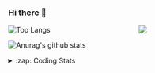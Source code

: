 ### Hi there 👋

<!--
**tao8687/tao8687** is a ✨ _special_ ✨ repository because its `README.md` (this file) appears on your GitHub profile.

Here are some ideas to get you started:

- 🔭 I’m currently working on ...
- 🌱 I’m currently learning ...
- 👯 I’m looking to collaborate on ...
- 🤔 I’m looking for help with ...
- 💬 Ask me about ...
- 📫 How to reach me: ...
- 😄 Pronouns: ...
- ⚡ Fun fact: ...
-->

<img align='right' src="https://media.giphy.com/media/M9gbBd9nbDrOTu1Mqx/giphy.gif" width="240">

  
![Top Langs](https://github-readme-stats.vercel.app/api/top-langs/?username=tao8687&layout=compact&title_color=23238E&text_color=A67D3D)

![Anurag's github stats](https://github-readme-stats.vercel.app/api?username=tao8687&show_icons=true&&text_color=A67D3D&title_color=23238E&show_icons=false&count_private=true&hide=stars)

<details>
  <summary>:zap: Coding Stats</summary>
  <br>
    
<!--START_SECTION:waka-->
![Code Time](http://img.shields.io/badge/Code%20Time-1%2C331%20hrs%207%20mins-blue)

![Profile Views](http://img.shields.io/badge/Profile%20Views-0-blue)

**🐱 My GitHub Data** 

> 📦 1.5 MB Used in GitHub's Storage 
 > 
> 🏆 162 Contributions in the Year 2023
 > 
> 🚫 Not Opted to Hire
 > 
> 📜 50 Public Repositories 
 > 
> 🔑 22 Private Repositories 
 > 
**I'm an Early 🐤** 

```text
🌞 Morning                1030 commits        █████████████████████░░░░   83.47 % 
🌆 Daytime                84 commits          ██░░░░░░░░░░░░░░░░░░░░░░░   06.81 % 
🌃 Evening                116 commits         ██░░░░░░░░░░░░░░░░░░░░░░░   09.40 % 
🌙 Night                  4 commits           ░░░░░░░░░░░░░░░░░░░░░░░░░   00.32 % 
```
📅 **I'm Most Productive on Wednesday** 

```text
Monday                   178 commits         ████░░░░░░░░░░░░░░░░░░░░░   14.42 % 
Tuesday                  165 commits         ███░░░░░░░░░░░░░░░░░░░░░░   13.37 % 
Wednesday                231 commits         █████░░░░░░░░░░░░░░░░░░░░   18.72 % 
Thursday                 156 commits         ███░░░░░░░░░░░░░░░░░░░░░░   12.64 % 
Friday                   174 commits         ████░░░░░░░░░░░░░░░░░░░░░   14.10 % 
Saturday                 169 commits         ███░░░░░░░░░░░░░░░░░░░░░░   13.70 % 
Sunday                   161 commits         ███░░░░░░░░░░░░░░░░░░░░░░   13.05 % 
```


📊 **This Week I Spent My Time On** 

```text
🕑︎ Time Zone: Asia/Shanghai

💬 Programming Languages: 
C                        11 hrs 23 mins      ████████████░░░░░░░░░░░░░   47.10 % 
Bash                     7 hrs 58 mins       ████████░░░░░░░░░░░░░░░░░   32.99 % 
Python                   2 hrs 37 mins       ███░░░░░░░░░░░░░░░░░░░░░░   10.89 % 
Markdown                 53 mins             █░░░░░░░░░░░░░░░░░░░░░░░░   03.72 % 
Other                    47 mins             █░░░░░░░░░░░░░░░░░░░░░░░░   03.30 % 

🔥 Editors: 
VS Code                  24 hrs 10 mins      █████████████████████████   100.00 % 

🐱‍💻 Projects: 
TS0845_208               19 hrs 20 mins      ████████████████████░░░░░   80.00 % 
vc0768                   4 hrs 43 mins       █████░░░░░░░░░░░░░░░░░░░░   19.54 % 
TS0845_208_pad           6 mins              ░░░░░░░░░░░░░░░░░░░░░░░░░   00.46 % 

💻 Operating System: 
Linux                    24 hrs 10 mins      █████████████████████████   100.00 % 
```

**I Mostly Code in Python** 

```text
Python                   9 repos             ████████░░░░░░░░░░░░░░░░░   31.03 % 
C++                      7 repos             ██████░░░░░░░░░░░░░░░░░░░   24.14 % 
JavaScript               2 repos             ██░░░░░░░░░░░░░░░░░░░░░░░   06.90 % 
Batchfile                1 repo              █░░░░░░░░░░░░░░░░░░░░░░░░   03.45 % 
HTML                     1 repo              █░░░░░░░░░░░░░░░░░░░░░░░░   03.45 % 
```



**Timeline**

![Lines of Code chart](https://raw.githubusercontent.com/tao8687/tao8687/master/assets/bar_graph.png)


 Last Updated on 09/06/2023 01:46:20 UTC
<!--END_SECTION:waka-->
</details>
